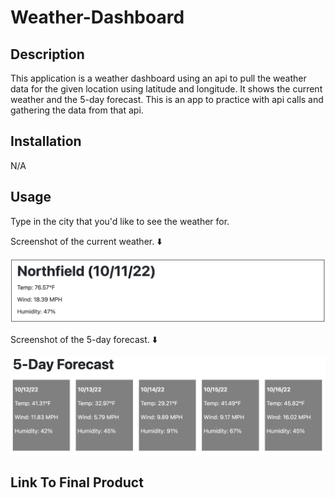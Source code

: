 # Weather-Dashboard

## Description

This application is a weather dashboard using an api to pull the weather data for the given location using latitude and longitude. It shows the current weather and the 5-day forecast. This is an app to practice with api calls and gathering the data from that api.

## Installation

N/A

## Usage

Type in the city that you'd like to see the weather for.

Screenshot of the current weather. ⬇️

![Screenshot of the navigation links](/assets/images/currentWeather.png)

Screenshot of the 5-day forecast. ⬇️

![Screenshot of the section for my work](/assets/images/5-dayForecast.png)



## Link To Final Product


